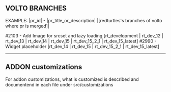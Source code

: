 ## VOLTO BRANCHES

EXAMPLE: |pr_id| - |pr_title_or_description| |[redturtles's branches of volto where pr is merged]|

#2103 - Add Image for srcset and lazy loading [rt_development | rt_dev_12 | rt_dev_13 | rt_dev_14 | rt_dev_15 | rt_dev_15_2_1 | rt_dev_15_latest]
#2990 - Widget placeholder [rt_dev_14 | rt_dev_15 | rt_dev_15_2_1 | rt_dev_15_latest]

---

## ADDON customizations

For addon customizations, what is customized is described and documentend in each file under src/customizations
